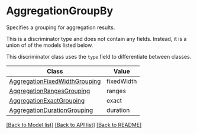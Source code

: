 # AggregationGroupBy

Specifies a grouping for aggregation results.

This is a discriminator type and does not contain any fields. Instead, it is a union
of of the models listed below.

This discriminator class uses the `type` field to differentiate between classes.

| Class | Value
| ------------ | -------------
[AggregationFixedWidthGrouping](AggregationFixedWidthGrouping.md) | fixedWidth
[AggregationRangesGrouping](AggregationRangesGrouping.md) | ranges
[AggregationExactGrouping](AggregationExactGrouping.md) | exact
[AggregationDurationGrouping](AggregationDurationGrouping.md) | duration


[[Back to Model list]](../../../README.md#models-v2-link) [[Back to API list]](../../../README.md#documentation-for-api-endpoints) [[Back to README]](../../../README.md)
